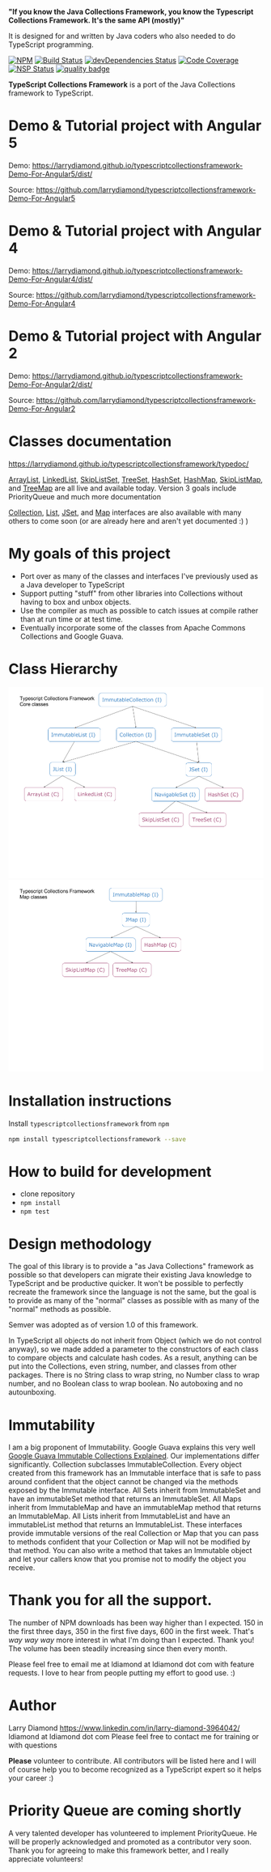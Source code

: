 **"If you know the Java Collections Framework, you know the Typescript Collections Framework.   It's the same API (mostly)"**

It is designed for and written by Java coders who also needed to do TypeScript programming.

[![NPM](https://nodei.co/npm/typescriptcollectionsframework.png?compact=true)](https://npmjs.org/typescriptcollectionsframework)
[![Build Status](https://travis-ci.org/larrydiamond/typescriptcollectionsframework.svg?branch=master)](https://travis-ci.org/larrydiamond/typescriptcollectionsframework)
[![devDependencies Status](https://david-dm.org/larrydiamond/typescriptcollectionsframework/dev-status.svg)](https://david-dm.org/larrydiamond/typescriptcollectionsframework?type=dev)
[![Code Coverage](https://codecov.io/gh/larrydiamond/typescriptcollectionsframework/branch/master/graphs/badge.svg?branch=master)](
https://codecov.io/gh/larrydiamond/typescriptcollectionsframework)
[![NSP Status](https://nodesecurity.io/orgs/ldiamond/projects/42e5c9e8-7ade-41c4-b367-9e6aef26804f/badge)](https://nodesecurity.io/orgs/ldiamond/projects/42e5c9e8-7ade-41c4-b367-9e6aef26804f)
[![quality badge](https://img.shields.io/badge/cuteness-overload-orange.svg)](http://www.emergencykitten.com/)

**TypeScript Collections Framework** is a port of the Java Collections framework to TypeScript.   

# Demo & Tutorial project with Angular 5
Demo: https://larrydiamond.github.io/typescriptcollectionsframework-Demo-For-Angular5/dist/

Source: https://github.com/larrydiamond/typescriptcollectionsframework-Demo-For-Angular5

# Demo & Tutorial project with Angular 4
Demo: https://larrydiamond.github.io/typescriptcollectionsframework-Demo-For-Angular4/dist/

Source: https://github.com/larrydiamond/typescriptcollectionsframework-Demo-For-Angular4

# Demo & Tutorial project with Angular 2
Demo: https://larrydiamond.github.io/typescriptcollectionsframework-Demo-For-Angular2/dist/

Source: https://github.com/larrydiamond/typescriptcollectionsframework-Demo-For-Angular2

# Classes documentation
https://larrydiamond.github.io/typescriptcollectionsframework/typedoc/

[ArrayList](https://larrydiamond.github.io/typescriptcollectionsframework/typedoc/classes/_src_arraylist_.arraylist.html), [LinkedList](https://larrydiamond.github.io/typescriptcollectionsframework/typedoc/classes/_src_linkedlist_.linkedlist.html), [SkipListSet](https://larrydiamond.github.io/typescriptcollectionsframework/typedoc/classes/_skiplist_.skiplistset.html), [TreeSet](https://larrydiamond.github.io/typescriptcollectionsframework/typedoc/classes/_src_treeset_.treeset.html), [HashSet](https://larrydiamond.github.io/typescriptcollectionsframework/typedoc/classes/_src_hashset_.hashset.html), 
[HashMap](https://larrydiamond.github.io/typescriptcollectionsframework/typedoc/classes/_src_hashmap_.hashmap.html), [SkipListMap](https://larrydiamond.github.io/typescriptcollectionsframework/typedoc/classes/_skiplist_.skiplistmap.html), and [TreeMap](https://larrydiamond.github.io/typescriptcollectionsframework/typedoc/classes/_src_treemap_.treemap.html) are all live and available today.  Version 3 goals include PriorityQueue and much more documentation

[Collection](https://larrydiamond.github.io/typescriptcollectionsframework/typedoc/interfaces/_src_collection_.collection.html), 
[List](https://larrydiamond.github.io/typescriptcollectionsframework/typedoc/interfaces/_src_list_.list.html), [JSet](https://larrydiamond.github.io/typescriptcollectionsframework/typedoc/interfaces/_src_jset_.jset.html), and [Map](https://larrydiamond.github.io/typescriptcollectionsframework/typedoc/interfaces/_src_jmap_.jmap.html) interfaces are also available with many others to come soon (or are already here and aren't yet documented :) )

# My goals of this project 
* Port over as many of the classes and interfaces I've previously used as a Java developer to TypeScript
* Support putting "stuff" from other libraries into Collections without having to box and unbox objects.
* Use the compiler as much as possible to catch issues at compile rather than at run time or at test time.
* Eventually incorporate some of the classes from Apache Commons Collections and Google Guava.   

# Class Hierarchy
![Class Hierarchy](TypeScriptCollectionFramework.png "Class Hierarchy")
![Map Class Hierarchy](MapClasses.png "Class Hierarchy")

# Installation instructions

Install `typescriptcollectionsframework` from `npm`
```bash
npm install typescriptcollectionsframework --save
```

# How to build for development
 - clone repository
 - `npm install`
 - `npm test`

# Design methodology
The goal of this library is to provide a "as Java Collections" framework as possible so that developers can migrate their existing Java knowledge to TypeScript and be productive quicker.   It won't be possible to perfectly recreate the framework since the language is not the same, but the goal is to provide as many of the "normal" classes as possible with as many of the "normal" methods as possible.

Semver was adopted as of version 1.0 of this framework.

In TypeScript all objects do not inherit from Object (which we do not control anyway), so we made added a parameter to the constructors of each class to compare objects and calculate hash codes.   As a result, anything can be put into the Collections, even string, number, and classes from other packages.   There is no String class to wrap string, no Number class to wrap number, and no Boolean class to wrap boolean.   No autoboxing and no autounboxing.

# Immutability
I am a big proponent of Immutability.   Google Guava explains this very well [Google Guava Immutable Collections Explained](https://github.com/google/guava/wiki/ImmutableCollectionsExplained).   Our implementations differ significantly.   Collection subclasses ImmutableCollection.   Every object created from this framework has an Immutable interface that is safe to pass around confident that the object cannot be changed via the methods exposed by the Immutable interface.   All Sets inherit from ImmutableSet and have an immutableSet method that returns an ImmutableSet.    All Maps inherit from ImmutableMap and have an immutableMap method that returns an ImmutableMap.   All Lists inherit from ImmutableList and have an immutableList method that returns an ImmutableList.   These interfaces provide immutable versions of the real Collection or Map that you can pass to methods confident that your Collection or Map will not be modified by that method.   You can also write a method that takes an Immutable object and let your callers know that you promise not to modify the object you receive.

# Thank you for all the support.   
The number of NPM downloads has been way higher than I expected.  150 in the first three days, 350 in the first five days, 600 in the first week. That's *way* *way* *way* more interest in what I'm doing than I expected.   Thank you!  The volume has been steadily increasing since then every month.   

Please feel free to email me at ldiamond at ldiamond dot com with feature requests.  I love to hear from people putting my effort to good use.   :)

# Author
Larry Diamond https://www.linkedin.com/in/larry-diamond-3964042/   ldiamond at ldiamond dot com    Please feel free to contact me for training or with questions

**Please** volunteer to contribute.   All contributors will be listed here and I will of course help you to become recognized as a TypeScript expert so it helps your career  :)

# Priority Queue are coming shortly
A very talented developer has volunteered to implement PriorityQueue.   He will be properly acknowledged and promoted as a contributor very soon.    Thank you for agreeing to make this framework better, and I really appreciate volunteers!
